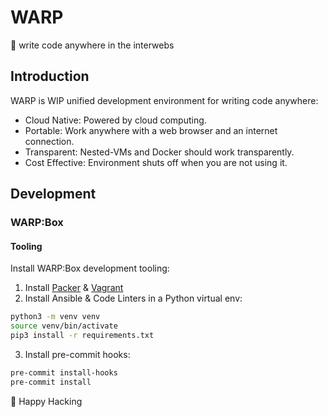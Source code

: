 # WARP
:construction: write code anywhere in the interwebs

## Introduction
WARP is WIP unified development environment for writing code anywhere:
- Cloud Native: Powered by cloud computing.
- Portable: Work anywhere with a web browser and an internet connection.
- Transparent: Nested-VMs and Docker should work transparently.
- Cost Effective: Environment shuts off when you are not using it.

## Development
### WARP:Box
#### Tooling
Install WARP:Box development tooling:
1. Install [Packer](https://www.packer.io/downloads) & [Vagrant](https://www.vagrantup.com/downloads)
2. Install Ansible & Code Linters in a Python virtual env:

```sh
python3 -m venv venv
source venv/bin/activate
pip3 install -r requirements.txt
```

3. Install pre-commit hooks:

```sh
pre-commit install-hooks
pre-commit install
```

:tada: Happy Hacking
